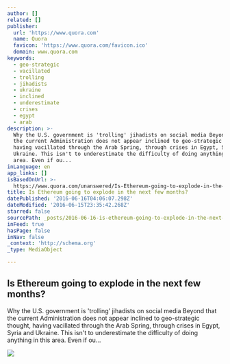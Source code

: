 ```yaml
---
author: []
related: []
publisher:
  url: 'https://www.quora.com'
  name: Quora
  favicon: 'https://www.quora.com/favicon.ico'
  domain: www.quora.com
keywords:
  - geo-strategic
  - vacillated
  - trolling
  - jihadists
  - ukraine
  - inclined
  - underestimate
  - crises
  - egypt
  - arab
description: >-
  Why the U.S. government is 'trolling' jihadists on social media Beyond that
  the current Administration does not appear inclined to geo-strategic thought,
  having vacillated through the Arab Spring, through crises in Egypt, Syria and
  Ukraine. This isn't to underestimate the difficulty of doing anything in this
  area. Even if ou...
inLanguage: en
app_links: []
isBasedOnUrl: >-
  https://www.quora.com/unanswered/Is-Ethereum-going-to-explode-in-the-next-few-months
title: Is Ethereum going to explode in the next few months?
datePublished: '2016-06-16T04:06:07.298Z'
dateModified: '2016-06-15T23:35:42.268Z'
starred: false
sourcePath: _posts/2016-06-16-is-ethereum-going-to-explode-in-the-next-few-months.md
inFeed: true
hasPage: false
inNav: false
_context: 'http://schema.org'
_type: MediaObject

---
```

<article style=""><h1>Is Ethereum going to explode in the next few months?</h1><p>Why the U.S. government is 'trolling' jihadists on social media Beyond that the current Administration does not appear inclined to geo-strategic thought, having vacillated through the Arab Spring, through crises in Egypt, Syria and Ukraine. This isn't to underestimate the difficulty of doing anything in this area. Even if ou...</p><img src="https://qsf.is.quoracdn.net/-images.new_grid.fb_share_default.pnge6dde9cfa6e03c43.png" /></article>